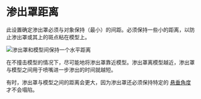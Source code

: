渗出罩距离
====
此设置确定渗出罩必须与对象保持（最小）的间距。必须保持一些小的距离，以防止渗出罩或其上的斑点粘在模型上。

![渗出罩和模型间保持一个水平距离](../images/ooze_shield.svg)

在不撞击模型的情况下，尽可能地将渗出罩靠近模型。渗出罩离模型越近，渗出罩与模型之间用于喷嘴进一步渗出的时间就越短。

有时，渗出罩与模型之间的距离会更大，因为渗出罩还必须保持特定的 [悬垂角度](ooze_shield_angle.md) 才不会塌陷。
